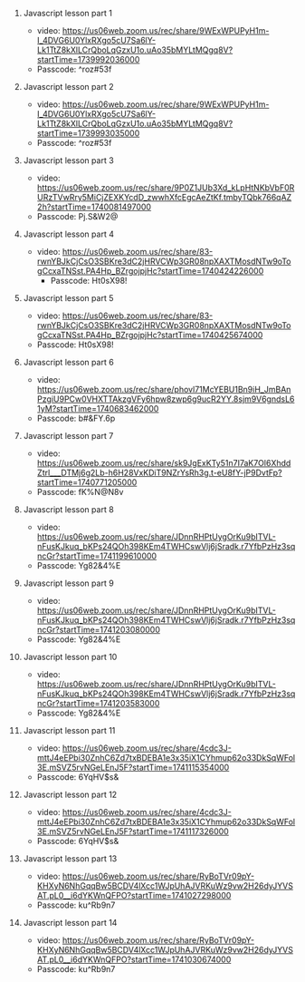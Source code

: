 1. Javascript lesson part 1  
   * video: https://us06web.zoom.us/rec/share/9WExWPUPyH1m-I_4DVG6U0YlxRXgo5cU7Sa6lY-Lk1TtZ8kXlLCrQboLqGzxU1o.uAo35bMYLtMQgq8V?startTime=1739992036000
   * Passcode: ^roz#53f

2. Javascript lesson part 2
   * video: https://us06web.zoom.us/rec/share/9WExWPUPyH1m-I_4DVG6U0YlxRXgo5cU7Sa6lY-Lk1TtZ8kXlLCrQboLqGzxU1o.uAo35bMYLtMQgq8V?startTime=1739993035000
    * Passcode: ^roz#53f


3. Javascript lesson part 3
   * video: https://us06web.zoom.us/rec/share/9P0Z1JUb3Xd_kLpHtNKbVbF0RURzTVwRry5MiCjZEXKYcdD_zwwhXfcEgcAeZtKf.tmbyTQbk766qAZ2h?startTime=1740081497000
   * Passcode: Pj.S&W2@

4. Javascript lesson part 4
   * video: https://us06web.zoom.us/rec/share/83-rwnYBJkCjCsO3SBKre3dC2jHRVCWp3GR08npXAXTMosdNTw9oTogCcxaTNSst.PA4Hp_BZrgojpjHc?startTime=1740424226000
      * Passcode: Ht0sX98!

5. Javascript lesson part 5
      * video: https://us06web.zoom.us/rec/share/83-rwnYBJkCjCsO3SBKre3dC2jHRVCWp3GR08npXAXTMosdNTw9oTogCcxaTNSst.PA4Hp_BZrgojpjHc?startTime=1740425674000
      * Passcode: Ht0sX98!

6. Javascript lesson part 6
      * video: https://us06web.zoom.us/rec/share/phovl71McYEBU1Bn9iH_JmBAnPzgiU9PCw0VHXTTAkzgVFy6hpw8zwp6g9ucR2YY.8sjm9V6gndsL61yM?startTime=1740683462000
      * Passcode: b#&FY.6p
7. Javascript lesson part 7
      * video: https://us06web.zoom.us/rec/share/sk9JgExKTy51n7I7aK7Ol6XhddZtrl___DTMj6g2Lb-h6H28VxKDiT9NZrYsRh3g.t-eU8fY-jP9DvtFp?startTime=1740771205000
      * Passcode: fK%N@N8v

8. Javascript lesson part 8
      * video: https://us06web.zoom.us/rec/share/JDnnRHPtUygOrKu9bITVL-nFusKJkuq_bKPs24QOh398KEm4TWHCswVlj6jSradk.r7YfbPzHz3sqncGr?startTime=1741199610000
      * Passcode: Yg82&4%E

9. Javascript lesson part 9
      * video: https://us06web.zoom.us/rec/share/JDnnRHPtUygOrKu9bITVL-nFusKJkuq_bKPs24QOh398KEm4TWHCswVlj6jSradk.r7YfbPzHz3sqncGr?startTime=1741203080000
      * Passcode: Yg82&4%E

10. Javascript lesson part 10
      * video: https://us06web.zoom.us/rec/share/JDnnRHPtUygOrKu9bITVL-nFusKJkuq_bKPs24QOh398KEm4TWHCswVlj6jSradk.r7YfbPzHz3sqncGr?startTime=1741203583000
      * Passcode: Yg82&4%E

11. Javascript lesson part 11
      * video: https://us06web.zoom.us/rec/share/4cdc3J-mttJ4eEPbi30ZnhC6Zd7txBDEBA1e3x35iX1CYhmup62o33DkSqWFol3E.mSVZ5rvNGeLEnJ5F?startTime=1741115354000
      * Passcode: 6YqHV$s&

12. Javascript lesson part 12
      * video: https://us06web.zoom.us/rec/share/4cdc3J-mttJ4eEPbi30ZnhC6Zd7txBDEBA1e3x35iX1CYhmup62o33DkSqWFol3E.mSVZ5rvNGeLEnJ5F?startTime=1741117326000
      * Passcode: 6YqHV$s&

13. Javascript lesson part 13
      * video: https://us06web.zoom.us/rec/share/RyBoTVr09pY-KHXyN6NhGqqBw5BCDV4lXcc1WJpUhAJVRKuWz9vw2H26dyJYVSAT.pL0__i6dYKWnQFPO?startTime=1741027298000
      * Passcode: ku^Rb9n7

14. Javascript lesson part 14
      * video: https://us06web.zoom.us/rec/share/RyBoTVr09pY-KHXyN6NhGqqBw5BCDV4lXcc1WJpUhAJVRKuWz9vw2H26dyJYVSAT.pL0__i6dYKWnQFPO?startTime=1741030674000
      * Passcode: ku^Rb9n7